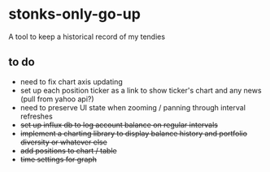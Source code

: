 # stonks-only-go-up
A tool to keep a historical record of my tendies

## to do
* need to fix chart axis updating
* set up each position ticker as a link to show ticker's chart and any news (pull from yahoo api?)
* need to preserve UI state when zooming / panning through interval refreshes
* ~~set up influx db to log account balance on regular intervals~~
* ~~implement a charting library to display balance history and portfolio diversity or whatever else~~
* ~~add positions to chart / table~~
* ~~time settings for graph~~
